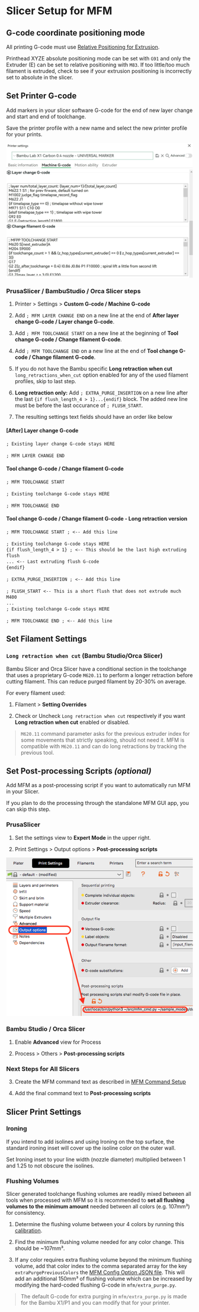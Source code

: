 # Slicer Setup for MFM

## G-code coordinate positioning mode

All printing G-code must use [Relative Positioning for Extrusion](https://www.ideamaker.io/dictionaryDetail.html?name=Relative%20Extrusion&category_name=Printer%20Settings).

Printhead XYZE absolute positioning mode can be set with `G91` and only the Extruder (E) can be set to relative positioning with `M83`. If too little/too much filament is extruded, check to see if your extrusion positioning is incorrectly set to absolute in the slicer.

## Set Printer G-code

Add markers in your slicer software G-code for the end of new layer change and start and end of toolchange.

Save the printer profile with a new name and select the new printer profile for your prints.

![mfm slicer setup](assets/bambustudio-printer-settings.jpg)

### PrusaSlicer / BambuStudio / Orca Slicer steps

1. Printer > Settings > **Custom G-code / Machine G-code**

2. Add `; MFM LAYER CHANGE END` on a new line at the end of **After layer change G-code / Layer change G-code**.

3. Add `; MFM TOOLCHANGE START` on a new line at the beginning of **Tool change G-code / Change filament G-code**.

4. Add `; MFM TOOLCHANGE END` on a new line at the end of **Tool change G-code / Change filament G-code**.

5. If you do not have the Bambu specific **Long retraction when cut** `long_retractions_when_cut` option enabled for any of the used filament profiles, skip to last step.

6. **Long retraction only:** Add `; EXTRA_PURGE_INSERTION` on a new line after the last `{if flush_length_4 > 1}...{endif}` block. The added new line must be before the last occurance of `; FLUSH_START`.

7. The resulting settings text fields should have an order like below

#### [After] Layer change G-code

```gcode
; Existing layer change G-code stays HERE

; MFM LAYER CHANGE END
```

#### Tool change G-code / Change filament G-code

```gcode
; MFM TOOLCHANGE START

; Existing toolchange G-code stays HERE

; MFM TOOLCHANGE END
```

#### Tool change G-code / Change filament G-code - Long retraction version

```gcode
; MFM TOOLCHANGE START ; <-- Add this line

; Existing toolchange G-code stays HERE
{if flush_length_4 > 1} ; <-- This should be the last high extruding flush
... <-- Last extruding flush G-code
{endif}

; EXTRA_PURGE_INSERTION ; <-- Add this line

; FLUSH_START <-- This is a short flush that does not extrude much
M400
...
; Existing toolchange G-code stays HERE

; MFM TOOLCHANGE END ; <-- Add this line
```

## Set Filament Settings

### `Long retraction when cut` (Bambu Studio/Orca Slicer)

Bambu Slicer and Orca Slicer have a conditional section in the toolchange that uses a proprietary G-code `M620.11` to perform a longer retraction before cutting filament. This can reduce purged filament by 20-30% on average.

For every filament used:

1. Filament > **Setting Overrides**

2. Check or Uncheck `Long retraction when cut` respectively if you want **Long retraction when cut** enabled or disabled.

> `M620.11` command parameter asks for the previous extruder index for some movements that strictly speaking, should not need it. MFM is compatible with `M620.11` and can do long retractions by tracking the previous tool.

## Set Post-processing Scripts *(optional)*

Add MFM as a post-processing script if you want to automatically run MFM in your Slicer.

If you plan to do the processing through the standalone MFM GUI app, you can skip this step.

### PrusaSlicer

1. Set the settings view to **Expert Mode** in the upper right.

1. Print Settings > Output options > **Post-processing scripts**

![PrusaSlicer postprocessing script printer setting option](assets/prusaslicer-post-processing-script-option.png)

### Bambu Studio / Orca Slicer

1. Enable **Advanced** view for Process

1. Process > Others > **Post-processing scripts**

### Next Steps for All Slicers

3. Create the MFM command text as described in [MFM Command Setup](terminal-setup.md)

4. Add the final command text to **Post-processing scripts**

## Slicer Print Settings

### Ironing

If you intend to add isolines and using Ironing on the top surface, the standard ironing inset will cover up the isoline color on the outer wall.

Set Ironing inset to your line width (nozzle diameter) multiplied between 1 and 1.25 to not obscure the isolines.

### Flushing Volumes

Slicer generated toolchange flushing volumes are readily mixed between all tools when processed with MFM so it is recommended to **set all flushing volumes to the minimum amount** needed between all colors (e.g. 107mm³) for consistency.

1. Determine the flushing volume between your 4 colors by running this [calibration](https://makerworld.com/en/models/69131).

2. Find the minimum flushing volume needed for any color change. This should be ~107mm³.

3. If any color requires extra flushing volume beyond the minimum flushing volume, add that color index to the comma separated array for the key `extraPurgePreviousColors` the [MFM Config Option JSON file](mfm-configuration-options-setup.md). This will add an additional 150mm³ of flushing volume which can be increased by modifying the hard-coded flushing G-code in `mfm/extra_purge.py`.

  > The default G-code for extra purging in `mfm/extra_purge.py` is made for the Bambu X1/P1 and you can modify that for your printer.
  